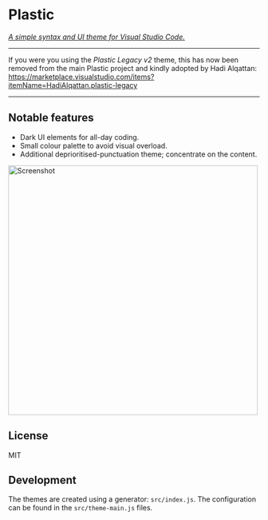 # Plastic

_[A simple syntax and UI theme for Visual Studio Code.](https://plastictheme.com/)_

---

If you were you using the _Plastic Legacy v2_ theme, this has now been removed
from the main Plastic project and kindly adopted by Hadi Alqattan:
https://marketplace.visualstudio.com/items?itemName=HadiAlqattan.plastic-legacy

---

## Notable features

- Dark UI elements for all-day coding.
- Small colour palette to avoid visual overload.
- Additional deprioritised-punctuation theme; concentrate on the content.

<a href="https://raw.githubusercontent.com/will-stone/plastic/main/themes/Visual-Studio-Code/screenshot.png" target="_blank"><img src="https://raw.githubusercontent.com/will-stone/plastic/main/themes/vscode/screenshot.png" width="500" alt="Screenshot"></a>

## License

MIT

## Development

The themes are created using a generator: `src/index.js`. The configuration can
be found in the `src/theme-main.js` files.
